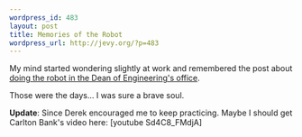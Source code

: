 ```yaml
--- 
wordpress_id: 483
layout: post
title: Memories of the Robot
wordpress_url: http://jevy.org/?p=483
---
```

My mind started wondering slightly at work and remembered the post about <a href="http://jevy.org/?p=92">doing the robot in the Dean of Engineering's office</a>.

Those were the days... I was sure a brave soul.

<strong>Update</strong>: Since Derek encouraged me to keep practicing.  Maybe I should get Carlton Bank's video here:
[youtube Sd4C8_FMdjA]
